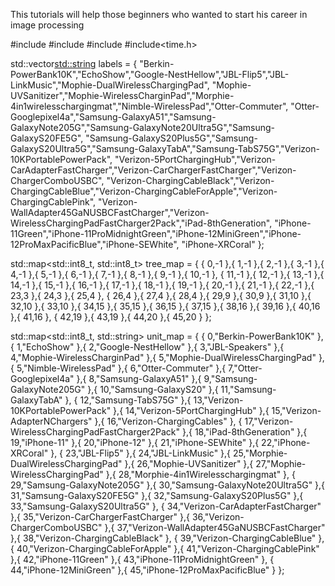 This tutorials will help those beginners who wanted to start his career in image processing 


#include<iostream>
#include<vector>
#include<map>
#include<time.h>


std::vector<std::string> labels = {
	"Berkin-PowerBank10K","EchoShow","Google-NestHellow","JBL-Flip5","JBL-LinkMusic","Mophie-DualWirelessChargingPad",
	"Mophie-UVSanitizer","Mophie-WirelessCharginPad","Morphie-4in1wirelesschargingmat","Nimble-WirelessPad","Otter-Commuter",
	"Otter-Googlepixel4a","Samsung-GalaxyA51","Samsung-GalaxyNote205G","Samsung-GalaxyNote20Ultra5G","Samsung-GalaxyS20FE5G",
	"Samsung-GalaxyS20Plus5G","Samsung-GalaxyS20Ultra5G","Samsung-GalaxyTabA","Samsung-TabS75G","Verizon-10KPortablePowerPack",
	"Verizon-5PortChargingHub","Verizon-CarAdapterFastCharger","Verizon-CarChargerFastCharger","Verizon-ChargerComboUSBC",
	"Verizon-ChargingCableBlack","Verizon-ChargingCableBlue","Verizon-ChargingCableForApple","Verizon-ChargingCablePink",
	"Verizon-WallAdapter45GaNUSBCFastCharger","Verizon-WirelessChargingPadFastCharger2Pack","iPad-8thGeneration",
	"iPhone-11Green","iPhone-11ProMidnightGreen","iPhone-12MiniGreen","iPhone-12ProMaxPacificBlue","iPhone-SEWhite",
	"iPhone-XRCoral" };

std::map<std::int8_t, std::int8_t> tree_map = { { 0,-1 },{ 1,-1 },{ 2,-1 },{ 3,-1 },{ 4,-1 },{ 5,-1 },{ 6,-1 },{ 7,-1 },{ 8,-1 },{ 9,-1 },{ 10,-1 },
{ 11,-1 },{ 12,-1 },{ 13,-1 },{ 14,-1 },{ 15,-1 },{ 16,-1 },{ 17,-1 },{ 18,-1 },{ 19,-1 },{ 20,-1 },{ 21,-1 },{ 22,-1 },{ 23,3 },{ 24,3 },{ 25,4 },
{ 26,4 },{ 27,4 },{ 28,4 },{ 29,9 },{ 30,9 },{ 31,10 },{ 32,10 },{ 33,10 },{ 34,15 },{ 35,15 },{ 36,15 },{ 37,15 },{ 38,16 },{ 39,16 },{ 40,16 },{ 41,16 },
{ 42,19 },{ 43,19 },{ 44,20 },{ 45,20 }
};

std::map<std::int8_t, std::string> unit_map = {
	{ 0,"Berkin-PowerBank10K" },{ 1,"EchoShow" },{ 2,"Google-NestHellow" },{ 3,"JBL-Speakers" },{ 4,"Mophie-WirelessCharginPad" },{ 5,"Mophie-DualWirelessChargingPad" },
	{ 5,"Nimble-WirelessPad" },{ 6,"Otter-Commuter" },{ 7,"Otter-Googlepixel4a" },{ 8,"Samsung-GalaxyA51" },{ 9,"Samsung-GalaxyNote205G" },{ 10,"Samsung-GalaxyS20" },{ 11,"Samsung-GalaxyTabA" },
	{ 12,"Samsung-TabS75G" },{ 13,"Verizon-10KPortablePowerPack" },{ 14,"Verizon-5PortChargingHub" },{ 15,"Verizon-AdapterNChargers" },{ 16,"Verizon-ChargingCables" },
	{ 17,"Verizon-WirelessChargingPadFastCharger2Pack" },{ 18,"iPad-8thGeneration" },{ 19,"iPhone-11" },{ 20,"iPhone-12" },{ 21,"iPhone-SEWhite" },{ 22,"iPhone-XRCoral" },
	{ 23,"JBL-Flip5" },{ 24,"JBL-LinkMusic" },{ 25,"Morphie-DualWirelessChargingPad" },{ 26,"Mophie-UVSanitizer" },{ 27,"Mophie-WirelessChargingPad" },{ 28,"Morphie-4in1Wirelesschargingmat" },
	{ 29,"Samsung-GalaxyNote205G" },{ 30,"Samsung-GalaxyNote20Ultra5G" },{ 31,"Samsung-GalaxyS20FE5G" },{ 32,"Samsung-GalaxyS20Plus5G" },{ 33,"Samsung-GalaxyS20Ultra5G" },
	{ 34,"Verizon-CarAdapterFastCharger" },{ 35,"Verizon-CarChargerFastCharger" },{ 36,"Verizon-ChargerComboUSBC" },{ 37,"Verizon-WallAdapter45GaNUSBCFastCharger" },{ 38,"Verizon-ChargingCableBlack" },
	{ 39,"Verizon-ChargingCableBlue" },{ 40,"Verizon-ChargingCableForApple" },{ 41,"Verizon-ChargingCablePink" },{ 42,"iPhone-11Green" },{ 43,"iPhone-11ProMidnightGreen" },
	{ 44,"iPhone-12MiniGreen" },{ 45,"iPhone-12ProMaxPacificBlue" }
};
